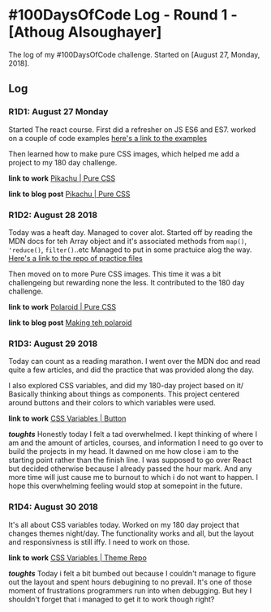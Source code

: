 # #100DaysOfCode Log - Round 1 - [Athoug Alsoughayer]

The log of my #100DaysOfCode challenge. Started on [August 27, Monday, 2018].

## Log

### R1D1: August 27 Monday
Started The react course. First did a refresher on JS ES6 and ES7. worked on a couple of code examples [here's a link to the examples](https://github.com/athoug/Learning-React/tree/master/Udemy-React%2016/1-next-jen-javascript)

Then learned how to make pure CSS images, which helped me add a project to my 180 day challenge.

**link to work** [Pikachu | Pure CSS](https://codepen.io/athoug/pen/OoNEBw)

**link to blog post** [Pikachu | Pure CSS](https://athougcodesatnight.com/pikachu-pure-css-day-65/)

### R1D2: August 28 2018
Today was a heaft day. Managed to cover alot. Started off by reading the MDN docs for teh Array object and it's associated methods from `map()`, `'reduce()`, `filter()`..etc Managed to put in some practuice alog the way. [Here's a link to the repo of practice files](https://github.com/athoug/Learning-React/tree/master/Udemy-React%2016/1-next-jen-javascript)

Then moved on to more Pure CSS images. This time it was a bit challengeing but rewarding none the less. It contributed to the 180 day challenge.

**link to work** [Polaroid | Pure CSS](https://codepen.io/athoug/pen/KxMvGy)

**link to blog post** [Making teh polaroid](https://athougcodesatnight.com/polaroid-pure-css-day-66/)

### R1D3: August 29 2018
Today can count as a reading marathon. I went over the MDN doc and read quite a few articles, and did the practice that was provided along the day. 

I also explored CSS variables, and did my 180-day project based on it/ Basically thinking about things as components. This project centered around buttons and their colors to which variables were used. 

**link to work** [CSS Variables | Button](https://athoug.xyz/day67/index.html)

**_toughts_** Honestly today I felt a tad overwhelmed. I kept thinking of where I am and the amount of articles, courses, and information I need to go over to build the projects in my head. It dawned on me how close i am to the starting point rather than the finish line. I was supposed to go over React but decided otherwise because I already passed the hour mark. And any more time will just cause me to burnout to which i do not want to happen. I hope this overwhelming feeling would stop at somepoint in the future. 

### R1D4: August 30 2018
It's all about CSS variables today. Worked on my 180 day project that changes themes night/day. The functionality works and all, but the layout and responsivness is still iffy. I need to work on those. 

**link to work** [CSS Variables | Theme Repo](https://github.com/athoug/180-websites-project/tree/master/day68)

**_toughts_** Today i felt a bit bumbed out because I couldn't manage to figure out the layout and spent hours debugining to no prevail. It's one of those moment of frustrations programmers run into when debugging. But hey I shouldn't forget that i managed to get it to work though right?  
